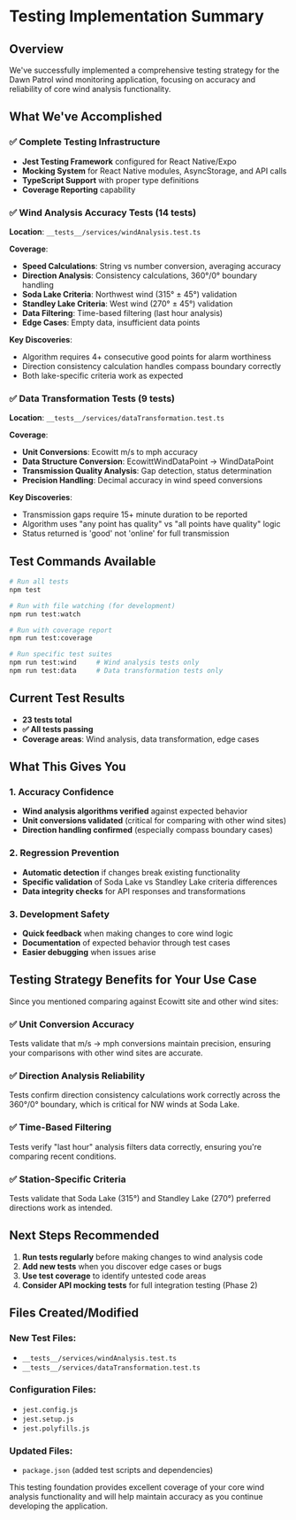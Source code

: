 # Testing Implementation Summary

## Overview
We've successfully implemented a comprehensive testing strategy for the Dawn Patrol wind monitoring application, focusing on accuracy and reliability of core wind analysis functionality.

## What We've Accomplished

### ✅ **Complete Testing Infrastructure**
- **Jest Testing Framework** configured for React Native/Expo
- **Mocking System** for React Native modules, AsyncStorage, and API calls
- **TypeScript Support** with proper type definitions
- **Coverage Reporting** capability

### ✅ **Wind Analysis Accuracy Tests** (14 tests)
**Location**: `__tests__/services/windAnalysis.test.ts`

**Coverage**:
- **Speed Calculations**: String vs number conversion, averaging accuracy
- **Direction Analysis**: Consistency calculations, 360°/0° boundary handling
- **Soda Lake Criteria**: Northwest wind (315° ± 45°) validation
- **Standley Lake Criteria**: West wind (270° ± 45°) validation  
- **Data Filtering**: Time-based filtering (last hour analysis)
- **Edge Cases**: Empty data, insufficient data points

**Key Discoveries**:
- Algorithm requires 4+ consecutive good points for alarm worthiness
- Direction consistency calculation handles compass boundary correctly
- Both lake-specific criteria work as expected

### ✅ **Data Transformation Tests** (9 tests)
**Location**: `__tests__/services/dataTransformation.test.ts`

**Coverage**:
- **Unit Conversions**: Ecowitt m/s to mph accuracy
- **Data Structure Conversion**: EcowittWindDataPoint → WindDataPoint
- **Transmission Quality Analysis**: Gap detection, status determination
- **Precision Handling**: Decimal accuracy in wind speed conversions

**Key Discoveries**:
- Transmission gaps require 15+ minute duration to be reported
- Algorithm uses "any point has quality" vs "all points have quality" logic
- Status returned is 'good' not 'online' for full transmission

## Test Commands Available

```bash
# Run all tests
npm test

# Run with file watching (for development)
npm run test:watch

# Run with coverage report
npm run test:coverage

# Run specific test suites
npm run test:wind     # Wind analysis tests only
npm run test:data     # Data transformation tests only
```

## Current Test Results
- **23 tests total**
- **✅ All tests passing**
- **Coverage areas**: Wind analysis, data transformation, edge cases

## What This Gives You

### **1. Accuracy Confidence**
- **Wind analysis algorithms verified** against expected behavior
- **Unit conversions validated** (critical for comparing with other wind sites)
- **Direction handling confirmed** (especially compass boundary cases)

### **2. Regression Prevention** 
- **Automatic detection** if changes break existing functionality
- **Specific validation** of Soda Lake vs Standley Lake criteria differences
- **Data integrity checks** for API responses and transformations

### **3. Development Safety**
- **Quick feedback** when making changes to core wind logic
- **Documentation** of expected behavior through test cases
- **Easier debugging** when issues arise

## Testing Strategy Benefits for Your Use Case

Since you mentioned comparing against Ecowitt site and other wind sites:

### **✅ Unit Conversion Accuracy**
Tests validate that m/s → mph conversions maintain precision, ensuring your comparisons with other wind sites are accurate.

### **✅ Direction Analysis Reliability**
Tests confirm direction consistency calculations work correctly across the 360°/0° boundary, which is critical for NW winds at Soda Lake.

### **✅ Time-Based Filtering**
Tests verify "last hour" analysis filters data correctly, ensuring you're comparing recent conditions.

### **✅ Station-Specific Criteria**
Tests validate that Soda Lake (315°) and Standley Lake (270°) preferred directions work as intended.

## Next Steps Recommended

1. **Run tests regularly** before making changes to wind analysis code
2. **Add new tests** when you discover edge cases or bugs
3. **Use test coverage** to identify untested code areas
4. **Consider API mocking tests** for full integration testing (Phase 2)

## Files Created/Modified

### New Test Files:
- `__tests__/services/windAnalysis.test.ts`
- `__tests__/services/dataTransformation.test.ts`

### Configuration Files:
- `jest.config.js`
- `jest.setup.js` 
- `jest.polyfills.js`

### Updated Files:
- `package.json` (added test scripts and dependencies)

This testing foundation provides excellent coverage of your core wind analysis functionality and will help maintain accuracy as you continue developing the application.

